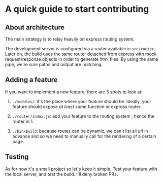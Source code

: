 # A quick guide to start contributing

## About architecture

The main strategy is to relay heavily on express routing system.

The development server is configured via a router available in `src/router`.
Later on, the build uses the same router detached from express with mock request/response objects in order to generate html files. By using the same pipe, we're sure paths and output are matching. 

## Adding a feature

If you want to implement a new feature, there are 3 spots to look at:

1. `./modules/`: it's the place where your feature should be.
  Ideally, your feature should expose _at least_ some function or express router.

2. `./router/index.js`: add your feature to the routing system ; hence the router in 1.

3. `./bin/build`: because routes can be dynamic, we can't list all url in advance and so we need to manually call for the rendering of a certain page.

## Testing

As for now it's a small project so let's keep it simple. Test your feature with the local server, and test the build. I'll deny broken PRs.

